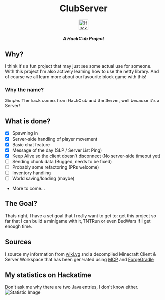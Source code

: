 <div align="center">
    <h1>ClubServer</h1>
    <img src="https://assets.hackclub.com/icon-rounded.svg" width="32px" alt="HackClub Logo">
    <h5>A HackClub Project</h5>
    
</div>

## Why?
I think it's a fun project that may just see some actual use for someone.
With this project I'm also actively learning how to use the netty library.
And of course we all learn more about our favourite block game with this!

### Why the name?
Simple: The hack comes from HackClub and the Server, well because it's a Server!

## What is done?
- [x] Spawning in
- [x] Server-side handling of player movement
- [x] Basic chat feature
- [x] Message of the day (SLP / Server List Ping)
- [x] Keep Alive so the client doesn't disconnect (No server-side timeout yet)
- [ ] Sending chunk data (Bugged, needs to be fixed)
- [ ] Probably some refactoring (PRs welcome)
- [ ] Inventory handling
- [ ] World saving/loading (maybe)
- More to come...

## The Goal?
Thats right, I have a set goal that I really want to get to: get this project so far that I can build a minigame with it, TNTRun or even BedWars if I get enough time.

## Sources
I source my information from [wiki.vg](https://wiki.vg/index.php?title=Protocol&oldid=7368) and a decompiled Minecraft Client & Server Workspace that has been generated using [MCP](https://www.modcoderpack.com/) and [ForgeGradle](https://github.com/MinecraftForge/ForgeGradle)

## My statistics on Hackatime
Don't ask me why there are two Java entries, I don't know either.
<img alt="Statistic Image" src="https://github-readme-stats.vercel.app/api/wakatime?username=U07V3ERM3S9&api_domain=waka.hackclub.com&bg_color=1A202C&title_color=2F855A&icon_color=2F855A&text_color=ffffff&custom_title=Hackatime%20Week%20Stats&layout=compact">